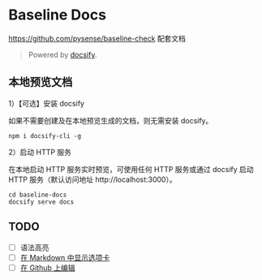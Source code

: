 # Baseline Docs

https://github.com/pysense/baseline-check 配套文档

> Powered by [docsify](https://docsify.js.org/#/zh-cn/).

## 本地预览文档

1）【可选】安装 docsify

如果不需要创建及在本地预览生成的文档，则无需安装 docsify。

```
npm i docsify-cli -g
```

2）启动 HTTP 服务

在本地启动 HTTP 服务实时预览，可使用任何 HTTP 服务或通过 docsify 启动 HTTP 服务（默认访问地址 http://localhost:3000）。

```
cd baseline-docs
docsify serve docs
```

## TODO

- [ ] 语法高亮
- [ ] [在 Markdown 中显示选项卡](https://docsify.js.org/#/zh-cn/plugins?id=tabs)
- [ ] [在 Github 上编辑](https://docsify.js.org/#/zh-cn/plugins?id=%e5%9c%a8-github-%e4%b8%8a%e7%bc%96%e8%be%91)